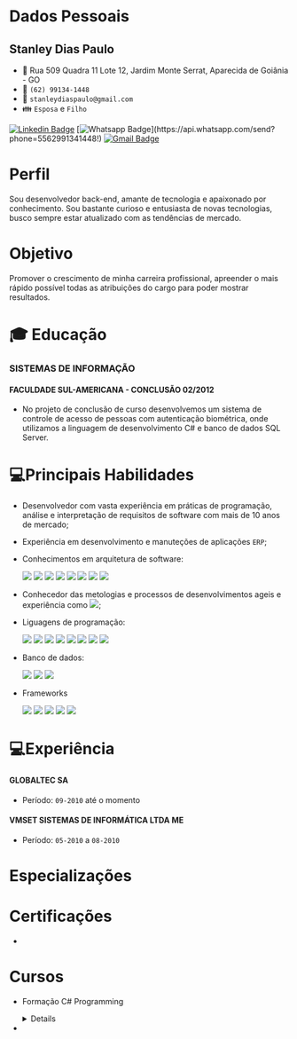 # Dados Pessoais
## Stanley Dias Paulo 
* :triangular_flag_on_post: Rua 509 Quadra 11 Lote 12, Jardim Monte Serrat, Aparecida de Goiânia - GO
* :iphone: `(62) 99134-1448`
* :email: `stanleydiaspaulo@gmail.com`
* :family: `Esposa` e `Filho`

[![Linkedin Badge](https://img.shields.io/badge/-Linkedin-blue?style=flat-square&logo=Linkedin&logoColor=white&link=https://www.linkedin.com/in/stanleydiaspaulo/)](https://www.linkedin.com/in/stanleydiaspaulo/)
[![Whatsapp Badge](https://img.shields.io/badge/-Whatsapp-4CA143?style=flat-square&labelColor=4CA143&logo=whatsapp&logoColor=white&link=https://api.whatsapp.com/send?phone=5562991341448!)](https://api.whatsapp.com/send?phone=5562991341448!)
[![Gmail Badge](https://img.shields.io/badge/-Gmail-c14438?style=flat-square&logo=Gmail&logoColor=white&link=mailto:stanleydiaspaulo@gmail.com)](mailto:stanleydiaspaulo@gmail.com)

# Perfil
Sou desenvolvedor back-end, amante de tecnologia e apaixonado por conhecimento. Sou bastante curioso e entusiasta de novas tecnologias, busco sempre estar atualizado com as tendências de mercado.

# Objetivo
Promover o crescimento de minha carreira profissional, apreender o mais rápido possível todas as atribuições do cargo para poder mostrar resultados.

# :mortar_board: Educação
### SISTEMAS DE INFORMAÇÃO
#### FACULDADE SUL-AMERICANA - CONCLUSÃO 02/2012
* No projeto de conclusão de curso desenvolvemos um sistema de controle de acesso de pessoas com autenticação biométrica, onde utilizamos a linguagem de desenvolvimento C# e banco de dados SQL Server.

# 💻Principais Habilidades
* Desenvolvedor com vasta experiência em práticas de programação, análise e interpretação de requisitos de software com mais de 10 anos de mercado;
* Experiência em desenvolvimento e manuteções de aplicações `ERP`;
* Conhecimentos em arquitetura de software:

    <img src="https://img.shields.io/badge/%20-OOP-green"/>
    <img src="https://img.shields.io/badge/%20-SOLID-blue"/>
    <img src="https://img.shields.io/badge/-Clean%20Code-lightgrey"/>
    <img src="https://img.shields.io/badge/%20-Design%20Patterns-orange"/>
    <img src="https://img.shields.io/badge/%20-DDD-yellowgreen"/>
    <img src="https://img.shields.io/badge/%20-CQRS-blue"/>
    <img src="https://img.shields.io/badge/%20-TDD-lightgrey"/>
    <img src="https://img.shields.io/badge/%20-BDD-brightgreen"/>
* Conhecedor das metologias e processos de desenvolvimentos ageis e experiência como <img src="https://img.shields.io/badge/SCRUM-MASTER-blue"/>;
* Liguagens de programação:

    <img src="https://img.shields.io/badge/%20-C%23-green"/>
    <img src="https://img.shields.io/badge/%20-Delphi-lightgrey"/>
    <img src="https://img.shields.io/badge/%20-VB6-yellowgreen"/> 
    <img src="https://img.shields.io/badge/%20-TypeScript-blue"/>
    <img src="https://img.shields.io/badge/%20-Java%20Script-yellow"/>
    <img src="https://img.shields.io/badge/%20-NodeJS-green"/>
    <img src="https://img.shields.io/badge/%20-HTML5-red"/>
    <img src="https://img.shields.io/badge/-CSS3-blue"/>
* Banco de dados:

    <img src="https://img.shields.io/badge/%20-Microsoft%20SQL%20Server-yellow"/>
    <img src="https://img.shields.io/badge/%20-Oracle-red"/>
    <img src="https://img.shields.io/badge/%20-MySQL-blue" />

* Frameworks

    <img src="https://img.shields.io/badge/EntityFramework-Core-blue"/>
    <img src="https://img.shields.io/badge/ASP.NET-MVC5-green"/>
    <img src="https://img.shields.io/badge/ASP.NET-Core-blue"/>
    <img src="https://img.shields.io/badge/Angular-7%2B-red"/>
    <img src="https://img.shields.io/badge/React-JS-orange"/>
    

# 💻Experiência
#### GLOBALTEC SA
* Período: `09-2010` até o momento

#### VMSET SISTEMAS DE INFORMÁTICA LTDA ME
* Período: `05-2010` a `08-2010`


# Especializações

# Certificações
* 

# Cursos
* Formação C# Programming
    <details>
    <sumary><b>Ementa do curso:</b></sumary>
        ### Ementa do curso:
        - Ponto flutuante, booleanos, structs e enuns
        - Tipos de referência
        - Classes, métodos, métodos de extensão
        - Métodos sobrecarregados e substituídos
        - Box ou unbox para converter entre tipos de valor
        - Cast de tipos
        - Implementando conversões
        - Tipos dinâmicos
        - Propriedades e acessadores
        - Projetar interfaces
        - Interfaces explícitas
        - Case base
        - Comparações entre objetos
        - Fluxo de programa If, Else Switch
        - Compliação condicional
        - Fluxo de programa While e Do
        - Integração com For e Foreach
        - Manipulação de exceções
        - Exceções com SQL Server e Rede
        - Gerenciamento de memória
        - Coletando lixo
        - O padrão disposable
        - Concatenação, Escrita e Leitura de Strings
        - Pesquisando Strings
        - Formatação de Strings
        - Eventos
        - Manipuladores de eventos
        - Delegados e lambda
        - Func, Action e Predicate
        - Consultando e filtrando daos com LINQ
        - Projeção de dados
        - Agrupamento e agregação
        - Paginação e sintaxe de método
        - Consulta com XML
        - Ler e Gravar Bytes em Fluxos de Arquivos
        - Ler e Gravar Strings em Fluxo de arquivos
        - Gerenciando arquivos
        - Gerenciando diretórios
        - Acessando a web de forma assíncrona
        - Lendo e atualizando banco de dados
        - Consumindo serviços e interpretando dados
        - Gerenciando assemplies
        - Assinando assemblies com nome forte
        - Depurando aplicações
        - Compilação condicional
        - Compilação em modo debug e release
        - Rastreamento de aplicações
        - Gravando mensagens no event log
        - Contadores de desempenho
        - Criar e aplicar atributos
        - Ler os atributos
        - Usar reflection
        - Geração de código
        - Tipos do System Reflection
        - Task Parallel Library
        - Consultas LINQ com Paralelismo
        - Espera, continuação e hierarquia de tarefas
        - Threads
        - Desbloqueando a interface do usuário
        - Async, Await, Coleções simultâneas e bloqueios
        - Cancelamento de Tarefas e Métodos Thread Safe
        - Validar dados JSON
        - Escolher o tipo de coleção adequada
        - Validando com Expressão Regular
        - Funções Internas para Validar Tipos e Conteúdos
        - Criptografia Simétrica e Assimétrica
        - Gerenciamento de Chave
        - Gerenciar e Criar Certificados
        - Fazendo Hash de dados
    </details>

* 


